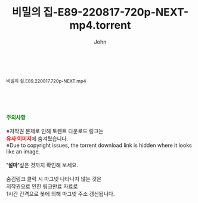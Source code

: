 ﻿---
layout: post
title:  "비밀의 집-E89-220817-720p-NEXT-mp4.torrent"
author: John
categories: [ 드라마 ]
tags: [  ]
image:  
description: "비밀의 집-E89-220817-720p-NEXT-mp4 torrent 정보 공유"
toc: true
toc_sticky: true
---

<br>
<div class="view-img">
<a class="view_image" href="http://torrentmobile61.com/bbs/view_image.php?fn=%2Fdata%2Ffile%2Fdrama%2F3735183265_Q7EgxZqL_ab67b2888eb4e55f1b2126a8d09c4bd6aabfe624.jpg" target="_blank"><img alt="" class="img-tag" content="http://torrentmobile61.com/data/file/drama/3735183265_Q7EgxZqL_ab67b2888eb4e55f1b2126a8d09c4bd6aabfe624.jpg" itemprop="image" src="http://torrentmobile61.com/data/file/drama/3735183265_Q7EgxZqL_ab67b2888eb4e55f1b2126a8d09c4bd6aabfe624.jpg"/></a></div><div class="view-content" itemprop="description">
<p><span style="font-size:12px;">비밀의 집.E89.220817.720p-NEXT.mp4</span> </p> </div>
    
<br><br><br>
<p data-ke-size="size16"><b><span style="color: green;">주의사항</span></b><br /><br />※저작권 문제로 인해 토렌트 다운로드 링크는<br /><b><span style="color: red;">유사 이미지</span></b>에 숨겨뒀습니다.<br />※Due to copyright issues, the torrent download link is hidden where it looks like an image.<br /><br /><b>'설마'</b>싶은 것까지 확인해 보세요.<br /><br />숨김링크 클릭 시 마그넷 나타나지 않는 것은<br />저작권으로 인한 링크만료 자료로<br />1시간 간격으로 봇에 의해 마그넷 주소 갱신됩니다.</p>

